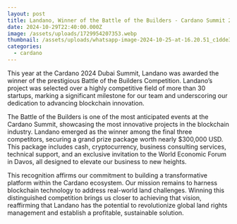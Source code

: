 ```yaml
---
layout: post
title: Landano, Winner of the Battle of the Builders - Cardano Summit 2024
date: 2024-10-29T22:40:00.000Z
image: /assets/uploads/1729954207353.webp
thumbnail: /assets/uploads/whatsapp-image-2024-10-25-at-16.20.51_c1dde35b.jpg
categories:
  - cardano
---
```

This year at the Cardano 2024 Dubai Summit, Landano was awarded the winner of the prestigious Battle of the Builders Competition. Landano’s project was selected over a highly competitive field of more than 30 startups, marking a significant milestone for our team and underscoring our dedication to advancing blockchain innovation.



The Battle of the Builders is one of the most anticipated events at the Cardano Summit, showcasing the most innovative projects in the blockchain industry. Landano emerged as the winner among the final three competitors, securing a grand prize package worth nearly $300,000 USD. This package includes cash, cryptocurrency, business consulting services, technical support, and an exclusive invitation to the World Economic Forum in Davos, all designed to elevate our business to new heights.



This recognition affirms our commitment to building a transformative platform within the Cardano ecosystem. Our mission remains to harness blockchain technology to address real-world land challenges. Winning this distinguished competition brings us closer to achieving that vision, reaffirming that Landano has the potential to revolutionize global land rights management and establish a profitable, sustainable solution.
